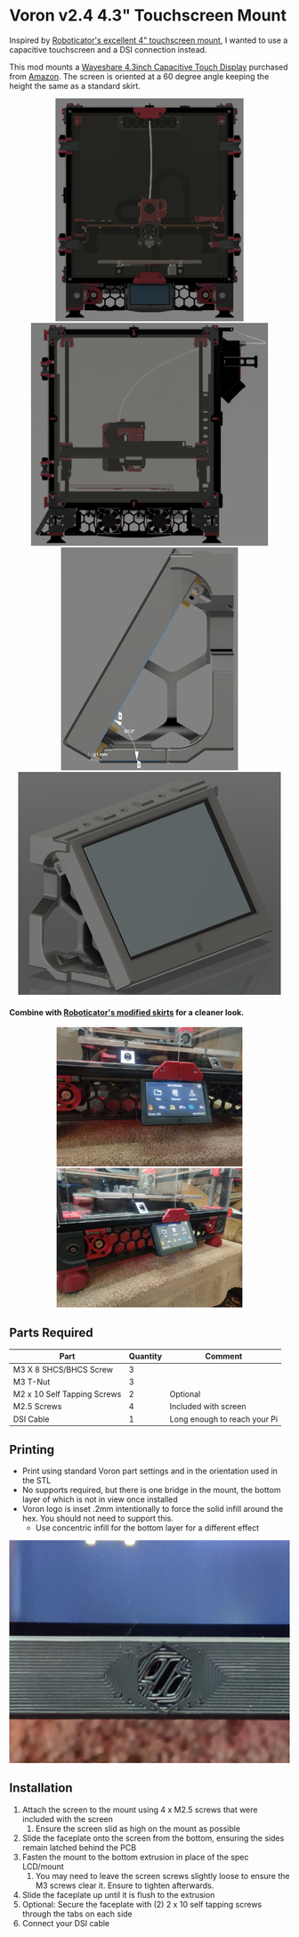 # Voron v2.4 4.3" Touchscreen Mount

Inspired by [Roboticator's excellent 4" touchscreen mount](https://github.com/VoronDesign/VoronUsers/tree/master/printer_mods/roboticator24/4inch_touchscreen_mount_for_v2.4), I wanted to use a capacitive touchscreen and a DSI connection instead.

This mod mounts a [Waveshare 4.3inch Capacitive Touch Display](https://www.waveshare.com/4.3inch-dsi-lcd.htm) purchased from [Amazon](https://smile.amazon.com/gp/product/B083TG7Y9B/).  The screen is oriented at a 60 degree angle keeping the height the same as a standard skirt.

<div align="center">
    <img src="images/CAD_front_profile.png" height="400">
    <img src="images/CAD_side_profile.png" height="400">
    <img src="images/CAD_mount_side_profile_angle.png" height="400">
    <img src="images/CAD_mount_offset_profile.png" height="400">
</div>


#### Combine with [Roboticator's modified skirts](https://github.com/roboticator24/VoronUsers/tree/master/printer_mods/roboticator24/front%2Brear_skirts_for_v2.4) for a cleaner look.

<div align="center">
    <img src="images/Mounted_1.jpg" height="250">
    <img src="images/Mounted_2.jpg" height="250">
</div>

## Parts Required
| Part | Quantity | Comment|
|------|------|--------|
| M3 X 8 SHCS/BHCS Screw | 3 | |
| M3 T-Nut | 3 | |
| M2 x 10 Self Tapping Screws | 2 | Optional |
| M2.5 Screws | 4 | Included with screen |
| DSI Cable | 1 | Long enough to reach your Pi |

## Printing
- Print using standard Voron part settings and in the orientation used in the STL
- No supports required, but there is one bridge in the mount, the bottom layer of which is not in view once installed
- Voron logo is inset .2mm intentionally to force the solid infill around the hex.  You should not need to support this.
  - Use concentric infill for the bottom layer for a different effect

<div align="center">
    <img src="images/Voron_logo.jpg" height="400">
</div>


## Installation
1. Attach the screen to the mount using 4 x M2.5 screws that were included with the screen
   1. Ensure the screen slid as high on the mount as possible
2. Slide the faceplate onto the screen from the bottom, ensuring the sides remain latched behind the PCB
3. Fasten the mount to the bottom extrusion in place of the spec LCD/mount
   1. You may need to leave the screen screws slightly loose to ensure the M3 screws clear it.  Ensure to tighten afterwards.
4. Slide the faceplate up until it is flush to the extrusion
5. Optional: Secure the faceplate with (2) 2 x 10 self tapping screws through the tabs on each side
6. Connect your DSI cable